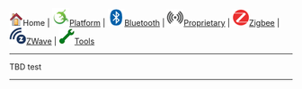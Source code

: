 ![](images/home.png)Home | ![](images/gecko-icon-30x30.png)[Platform](Platform) | ![](images/bluetooth-icon-30x30.png)[Bluetooth](Bluetooth) | ![](images/proprietary-icon-grey-30x30.png)[Proprietary](Proprietary) | ![](images/zigbee-icon-30x30.png)[Zigbee](Zigbee) | ![](images/z-wave-icon-30x30.png)[ZWave](ZWave) | ![](images/tools_green.png)[Tools](Tools)

********
TBD test
********
